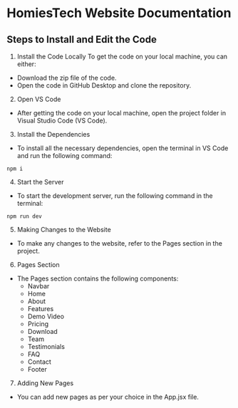 # HomiesTech Website Documentation

## Steps to Install and Edit the Code

1. Install the Code Locally
To get the code on your local machine, you can either:

- Download the zip file of the code.
- Open the code in GitHub Desktop and clone the repository.

2.  Open VS Code
- After getting the code on your local machine, open the project folder in Visual Studio Code (VS Code).

3. Install the Dependencies
- To install all the necessary dependencies, open the terminal in VS Code and run the following command:

```
npm i
```
4. Start the Server
- To start the development server, run the following command in the terminal:
```
npm run dev
```
5. Making Changes to the Website
- To make any changes to the website, refer to the Pages section in the project.

6. Pages Section
- The Pages section contains the following components:
   - Navbar
   - Home
   - About
   - Features
   - Demo Video
   - Pricing
   - Download
   - Team
   - Testimonials
   - FAQ
   - Contact
   - Footer
7. Adding New Pages
- You can add new pages as per your choice in the App.jsx file.
